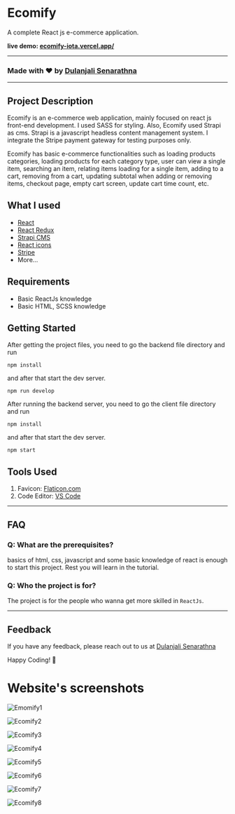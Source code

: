 # Ecomify
A complete React js e-commerce application.

**live demo: [ecomify-iota.vercel.app/](https://ecomify-iota.vercel.app/)**

---

### Made with ❤️ by [Dulanjali Senarathna](https://www.linkedin.com/in/dulanjali-senarathna/)

---

## Project Description

Ecomify is an e-commerce web application, mainly focused on react js front-end development. I used SASS for styling. Also, Ecomify used Strapi as cms. Strapi is a javascript headless content management system. I integrate the Stripe payment gateway for testing purposes only. 

Ecomify has basic e-commerce functionalities such as loading products categories, loading products for each category type, user can view a single item, searching an item, relating items loading for a single item, adding to a cart, removing from a cart, updating subtotal when adding or removing items, checkout page, empty cart screen, update cart time count, etc.

## What I used

- [React](https://reactjs.org/)
- [React Redux](https://redux.js.org/)
- [Strapi CMS](https://strapi.io/)
- [React icons](https://react-icons.netlify.com/)
- [Stripe](https://stripe.com/)
- More...

## Requirements

- Basic ReactJs knowledge
- Basic HTML, SCSS knowledge

## Getting Started

After getting the project files, you need to go the backend file directory and run

```shell
npm install
```

and after that start the dev server.

```shell
npm run develop
```
After running the backend server, you need to go the client file directory and run

```shell
npm install
```

and after that start the dev server.

```shell
npm start
```

## Tools Used

1. Favicon: [Flaticon.com](https://www.flaticon.com/)
1. Code Editor: [VS Code](https://code.visualstudio.com/)

---

## FAQ

### Q: What are the prerequisites?

basics of html, css, javascript and some basic knowledge of react is enough to start this project. Rest you will learn in the tutorial.

### Q: Who the project is for?

The project is for the people who wanna get more skilled in `ReactJs`.

---

## Feedback

If you have any feedback, please reach out to us at [Dulanjali Senarathna](https://www.behance.net/dulanjasenarathna)

Happy Coding! 🚀

# Website's screenshots

![Emomify1](https://user-images.githubusercontent.com/59603716/229886892-f0c526a1-f6ce-40b6-b19c-6a3b81d412c3.PNG)

![Ecomify2](https://user-images.githubusercontent.com/59603716/229886997-ca2d561d-6ea2-4d1a-95b0-9f7cf76024ae.PNG)

![Ecomify3](https://user-images.githubusercontent.com/59603716/229887340-20ecf144-a888-4226-9f8e-70626632dd36.PNG)

![Ecomify4](https://user-images.githubusercontent.com/59603716/229887460-0f2636e4-c94c-4d34-9549-3f399f33645a.PNG)

![Ecomify5](https://user-images.githubusercontent.com/59603716/229887562-5f2cb03b-292a-47f5-9bc4-7235593ed5f2.PNG)

![Ecomify6](https://user-images.githubusercontent.com/59603716/229887644-9c31480f-7fbe-454f-9c90-61275a3778ae.PNG)

![Ecomify7](https://user-images.githubusercontent.com/59603716/229887700-5397c46b-90a2-4445-a1dc-ed59e81f6887.PNG)

![Ecomify8](https://user-images.githubusercontent.com/59603716/229887741-6a213467-d192-40a0-bc2e-c18c8247496b.PNG)
